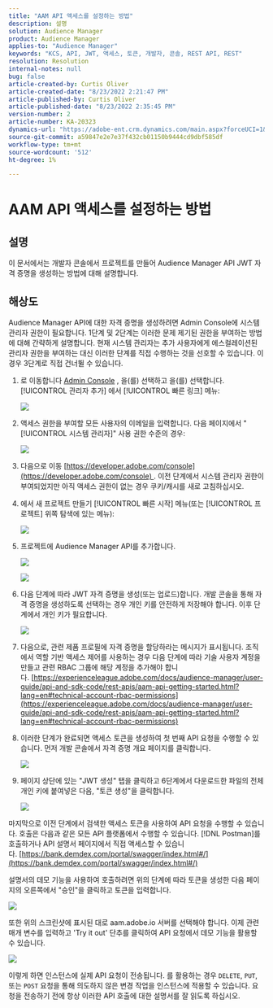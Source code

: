 ```yaml
---
title: "AAM API 액세스를 설정하는 방법"
description: 설명
solution: Audience Manager
product: Audience Manager
applies-to: "Audience Manager"
keywords: "KCS, API, JWT, 액세스, 토큰, 개발자, 콘솔, REST API, REST"
resolution: Resolution
internal-notes: null
bug: false
article-created-by: Curtis Oliver
article-created-date: "8/23/2022 2:21:47 PM"
article-published-by: Curtis Oliver
article-published-date: "8/23/2022 2:35:45 PM"
version-number: 2
article-number: KA-20323
dynamics-url: "https://adobe-ent.crm.dynamics.com/main.aspx?forceUCI=1&pagetype=entityrecord&etn=knowledgearticle&id=494ec7ea-ee22-ed11-b83e-0022480868ff"
source-git-commit: a59847e2e7e37f432cb01150b9444cd9dbf585df
workflow-type: tm+mt
source-wordcount: '512'
ht-degree: 1%

---
```


# AAM API 액세스를 설정하는 방법

## 설명

이 문서에서는 개발자 콘솔에서 프로젝트를 만들어 Audience Manager API JWT 자격 증명을 생성하는 방법에 대해 설명합니다.

## 해상도

Audience Manager API에 대한 자격 증명을 생성하려면 Admin Console에 시스템 관리자 권한이 필요합니다. 1단계 및 2단계는 이러한 문제 제기된 권한을 부여하는 방법에 대해 간략하게 설명합니다. 현재 시스템 관리자는 추가 사용자에게 에스컬레이션된 관리자 권한을 부여하는 대신 이러한 단계를 직접 수행하는 것을 선호할 수 있습니다. 이 경우 3단계로 직접 건너뛸 수 있습니다.

1. 로 이동합니다 [Admin Console](https://adminconsole.adobe.com/) , 을(를) 선택하고 을(를) 선택합니다. [!UICONTROL 관리자 추가] 에서 [!UICONTROL 빠른 링크] 메뉴:

   ![](assets/27c759f0-4418-ed11-b83e-0022480868ff.png)

1. 액세스 권한을 부여할 모든 사용자의 이메일을 입력합니다. 다음 페이지에서 &quot;[!UICONTROL 시스템 관리자]&quot; 사용 권한 수준의 경우:

   ![](assets/4eaf764b-4518-ed11-b83e-0022480868ff.png)

1. 다음으로 이동 [https://developer.adobe.com/console](https://developer.adobe.com/console) . 이전 단계에서 시스템 관리자 권한이 부여되었지만 아직 액세스 권한이 없는 경우 쿠키/캐시를 새로 고침하십시오.

1. 에서 새 프로젝트 만들기 [!UICONTROL 빠른 시작] 메뉴(또는 [!UICONTROL 프로젝트] 위쪽 탐색에 있는 메뉴):

   ![](assets/363a9d79-1418-ed11-b83e-0022480868ff.png)

1. 프로젝트에 Audience Manager API를 추가합니다.

   ![](assets/a06e1ebd-1418-ed11-b83e-0022480868ff.png)

   ![](assets/26768505-1518-ed11-b83e-0022480868ff.png)

1. 다음 단계에 따라 JWT 자격 증명을 생성(또는 업로드)합니다. 개발 콘솔을 통해 자격 증명을 생성하도록 선택하는 경우 개인 키를 안전하게 저장해야 합니다. 이후 단계에서 개인 키가 필요합니다. 

   ![](assets/d7e73a64-1518-ed11-b83e-0022480868ff.png)

1. 다음으로, 관련 제품 프로필에 자격 증명을 할당하라는 메시지가 표시됩니다. 조직에서 역할 기반 액세스 제어를 사용하는 경우 다음 단계에 따라 기술 사용자 계정을 만들고 관련 RBAC 그룹에 해당 계정을 추가해야 합니다. [https://experienceleague.adobe.com/docs/audience-manager/user-guide/api-and-sdk-code/rest-apis/aam-api-getting-started.html?lang=en#technical-account-rbac-permissions](https://experienceleague.adobe.com/docs/audience-manager/user-guide/api-and-sdk-code/rest-apis/aam-api-getting-started.html?lang=en#technical-account-rbac-permissions)

1. 이러한 단계가 완료되면 액세스 토큰을 생성하여 첫 번째 API 요청을 수행할 수 있습니다. 먼저 개발 콘솔에서 자격 증명 개요 페이지를 클릭합니다.

   ![](assets/f9ef434b-ef22-ed11-b83e-0022480868ff.png)

1. 페이지 상단에 있는 &quot;JWT 생성&quot; 탭을 클릭하고 6단계에서 다운로드한 파일의 전체 개인 키에 붙여넣은 다음, &quot;토큰 생성&quot;을 클릭합니다.

   ![](assets/54d65c8d-ef22-ed11-b83e-0022480868ff.png)

마지막으로 이전 단계에서 검색한 액세스 토큰을 사용하여 API 요청을 수행할 수 있습니다. 호출은 다음과 같은 모든 API 플랫폼에서 수행할 수 있습니다. [!DNL Postman]를 호출하거나 API 설명서 페이지에서 직접 액세스할 수 있습니다. [https://bank.demdex.com/portal/swagger/index.html#/](https://bank.demdex.com/portal/swagger/index.html#/)

설명서의 데모 기능을 사용하여 호출하려면 위의 단계에 따라 토큰을 생성한 다음 페이지의 오른쪽에서 &quot;승인&quot;을 클릭하고 토큰을 입력합니다.

![](assets/ba540b4f-f022-ed11-b83e-0022480868ff.png)

또한 위의 스크린샷에 표시된 대로 aam.adobe.io 서버를 선택해야 합니다. 이제 관련 매개 변수를 입력하고 &#39;Try it out&#39; 단추를 클릭하여 API 요청에서 데모 기능을 활용할 수 있습니다.

![](assets/0ef8197f-f022-ed11-b83e-0022480868ff.png)

이렇게 하면 인스턴스에 실제 API 요청이 전송됩니다. 를 활용하는 경우 `DELETE`, `PUT`, 또는 `POST` 요청을 통해 의도하지 않은 변경 작업을 인스턴스에 적용할 수 있습니다. 요청을 전송하기 전에 항상 이러한 API 호출에 대한 설명서를 잘 읽도록 하십시오.


